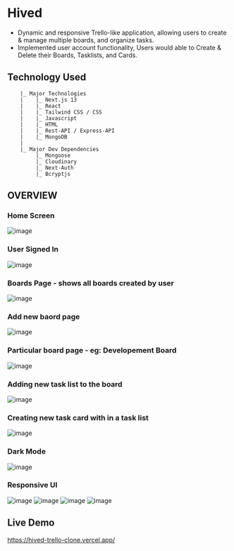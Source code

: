 # Hived
- Dynamic and responsive Trello-like application, allowing users to create & manage multiple boards, and organize tasks. 
- Implemented user account functionality, Users would able to Create & Delete their Boards, Tasklists, and Cards.

## Technology Used
    
        |_ Major Technologies
        |    |_ Next.js 13
        |    |_ React
        |    |_ Tailwind CSS / CSS
        |    |_ Javascript 
        |    |_ HTML
        |    |_ Rest-API / Express-API  
        |    |_ MongoDB
        |
        |_ Major Dev Dependencies
             |_ Mongoose
             |_ Cloudinary
             |_ Next-Auth
             |_ Bcryptjs
             
## OVERVIEW
### Home Screen
![image](https://github.com/SumitKumar-2000/HIved-Trello-Clone/assets/80626529/9f683e1b-ece9-41c7-b72d-68d96406da10)

### User Signed In
![image](https://github.com/SumitKumar-2000/HIved-Trello-Clone/assets/80626529/7c87c980-0d5a-4ee0-ad00-c93ae229eae7)

### Boards Page - shows all boards created by user
![image](https://github.com/SumitKumar-2000/HIved-Trello-Clone/assets/80626529/8c79ae78-5d4a-4a69-b56e-f571d599e457)

### Add new baord page
![image](https://github.com/SumitKumar-2000/HIved-Trello-Clone/assets/80626529/77a941b4-0c81-4070-9d6e-a95dbf7f3ee1)

### Particular board page - eg: Developement Board
![image](https://github.com/SumitKumar-2000/HIved-Trello-Clone/assets/80626529/5d511b9a-3b0e-4d9c-afe0-c2c076e7d25b)

### Adding new task list to the board
![image](https://github.com/SumitKumar-2000/HIved-Trello-Clone/assets/80626529/58dea962-7ea7-4b7b-b67b-bea606405d3a)

### Creating new task card with in a task list
![image](https://github.com/SumitKumar-2000/HIved-Trello-Clone/assets/80626529/7b2a48d1-4187-4f80-a3c3-c7b564ead193)

### Dark Mode
![image](https://github.com/SumitKumar-2000/HIved-Trello-Clone/assets/80626529/dd5eabdc-adf3-45fe-9d29-9a4e49283536)

### Responsive UI
![image](https://github.com/SumitKumar-2000/HIved-Trello-Clone/assets/80626529/7e4ba140-c692-4984-a275-1d9e9c029cad)
![image](https://github.com/SumitKumar-2000/HIved-Trello-Clone/assets/80626529/d52ae93a-7e34-4fe3-9e64-1733eff075c6)
![image](https://github.com/SumitKumar-2000/HIved-Trello-Clone/assets/80626529/954e972b-727b-41b2-a147-1e6227c8f7ad)
![image](https://github.com/SumitKumar-2000/HIved-Trello-Clone/assets/80626529/0be97c97-dd25-44b2-89e6-fe0f2a3467e4)




## Live Demo
https://hived-trello-clone.vercel.app/
